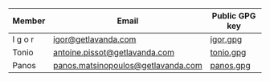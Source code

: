 | Member        | Email                     | Public GPG key           |
|---------------|---------------------------|--------------------------|
| I g o r       | igor@getlavanda.com       | [igor.gpg](gpg_keys/igor.gpg) |
| Tonio         | antoine.pissot@getlavanda.com | [tonio.gpg](gpg_keys/tonio.gpg) |
| Panos         | panos.matsinopoulos@getlavanda.com| [panos.gpg](gpg_keys/panagiotis@matsinopoulos.gr-or-panos.gpg) |
